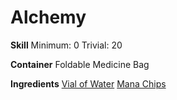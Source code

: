 <!-- TITLE: Mana Chip Suspension -->
<!-- SUBTITLE: A suspension made of mana chips and water -->

# Alchemy
**Skill**
Minimum: 0
Trivial: 20


**Container**
Foldable Medicine Bag

**Ingredients**
[Vial of Water](vial-of-water)
[Mana Chips](mana-chips)